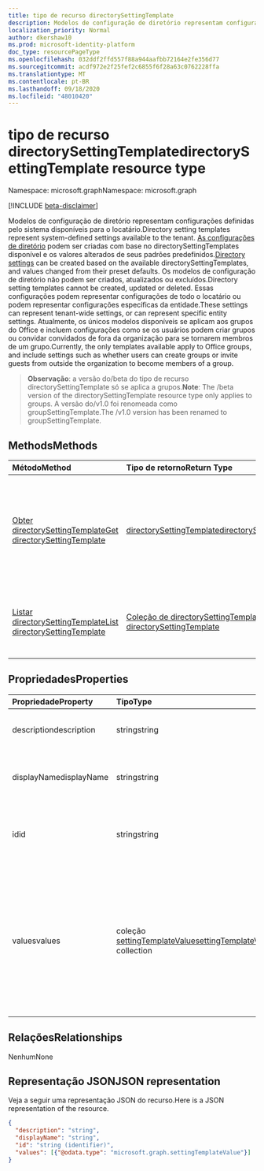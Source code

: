 ```yaml
---
title: tipo de recurso directorySettingTemplate
description: Modelos de configuração de diretório representam configurações definidas pelo sistema disponíveis para o locatário.
localization_priority: Normal
author: dkershaw10
ms.prod: microsoft-identity-platform
doc_type: resourcePageType
ms.openlocfilehash: 032ddf2ffd557f88a944aafbb72164e2fe356d77
ms.sourcegitcommit: acdf972e2f25fef2c6855f6f28a63c0762228ffa
ms.translationtype: MT
ms.contentlocale: pt-BR
ms.lasthandoff: 09/18/2020
ms.locfileid: "48010420"
---
```

# <a name="directorysettingtemplate-resource-type"></a><span data-ttu-id="615f5-103">tipo de recurso directorySettingTemplate</span><span class="sxs-lookup"><span data-stu-id="615f5-103">directorySettingTemplate resource type</span></span>

<span data-ttu-id="615f5-104">Namespace: microsoft.graph</span><span class="sxs-lookup"><span data-stu-id="615f5-104">Namespace: microsoft.graph</span></span>

[!INCLUDE [beta-disclaimer](../../includes/beta-disclaimer.md)]

<span data-ttu-id="615f5-105">Modelos de configuração de diretório representam configurações definidas pelo sistema disponíveis para o locatário.</span><span class="sxs-lookup"><span data-stu-id="615f5-105">Directory setting templates represent system-defined settings available to the tenant.</span></span> <span data-ttu-id="615f5-106">[As configurações de diretório](directorysetting.md) podem ser criadas com base no directorySettingTemplates disponível e os valores alterados de seus padrões predefinidos.</span><span class="sxs-lookup"><span data-stu-id="615f5-106">[Directory settings](directorysetting.md) can be created based on the available directorySettingTemplates, and values changed from their preset defaults.</span></span> <span data-ttu-id="615f5-107">Os modelos de configuração de diretório não podem ser criados, atualizados ou excluídos.</span><span class="sxs-lookup"><span data-stu-id="615f5-107">Directory setting templates cannot be created, updated or deleted.</span></span> <span data-ttu-id="615f5-108">Essas configurações podem representar configurações de todo o locatário ou podem representar configurações específicas da entidade.</span><span class="sxs-lookup"><span data-stu-id="615f5-108">These settings can represent tenant-wide settings, or can represent specific entity settings.</span></span>  <span data-ttu-id="615f5-109">Atualmente, os únicos modelos disponíveis se aplicam aos grupos do Office e incluem configurações como se os usuários podem criar grupos ou convidar convidados de fora da organização para se tornarem membros de um grupo.</span><span class="sxs-lookup"><span data-stu-id="615f5-109">Currently, the only templates available apply to Office groups, and include settings such as whether users can create groups or invite guests from outside the organization to become members of a group.</span></span>

> <span data-ttu-id="615f5-110">**Observação**: a versão do/beta do tipo de recurso directorySettingTemplate só se aplica a grupos.</span><span class="sxs-lookup"><span data-stu-id="615f5-110">**Note**: The /beta version of the directorySettingTemplate resource type only applies to groups.</span></span> <span data-ttu-id="615f5-111">A versão do/v1.0 foi renomeada como groupSettingTemplate.</span><span class="sxs-lookup"><span data-stu-id="615f5-111">The /v1.0 version has been renamed to groupSettingTemplate.</span></span>

## <a name="methods"></a><span data-ttu-id="615f5-112">Methods</span><span class="sxs-lookup"><span data-stu-id="615f5-112">Methods</span></span>

| <span data-ttu-id="615f5-113">Método</span><span class="sxs-lookup"><span data-stu-id="615f5-113">Method</span></span>           | <span data-ttu-id="615f5-114">Tipo de retorno</span><span class="sxs-lookup"><span data-stu-id="615f5-114">Return Type</span></span>    |<span data-ttu-id="615f5-115">Descrição</span><span class="sxs-lookup"><span data-stu-id="615f5-115">Description</span></span>|
|:---------------|:--------|:----------|
|[<span data-ttu-id="615f5-116">Obter directorySettingTemplate</span><span class="sxs-lookup"><span data-stu-id="615f5-116">Get directorySettingTemplate</span></span>](../api/directorysettingtemplate-get.md) | [<span data-ttu-id="615f5-117">directorySettingTemplate</span><span class="sxs-lookup"><span data-stu-id="615f5-117">directorySettingTemplate</span></span>](directorysettingtemplate.md) |<span data-ttu-id="615f5-118">Leia as propriedades específicas de um dos objetos directorySettingTemplate definidos pelo sistema.</span><span class="sxs-lookup"><span data-stu-id="615f5-118">Read the specific properties of one of the system defined directorySettingTemplate objects.</span></span>|
|[<span data-ttu-id="615f5-119">Listar directorySettingTemplate</span><span class="sxs-lookup"><span data-stu-id="615f5-119">List directorySettingTemplate</span></span>](../api/directorysettingtemplate-list.md) | [<span data-ttu-id="615f5-120">Coleção de directorySettingTemplate</span><span class="sxs-lookup"><span data-stu-id="615f5-120">Collection of directorySettingTemplate</span></span>](directorysettingtemplate.md) |<span data-ttu-id="615f5-121">Lista todos os objetos directorySettingTemplate definidos pelo sistema.</span><span class="sxs-lookup"><span data-stu-id="615f5-121">List all of the system defined directorySettingTemplate objects.</span></span>|

## <a name="properties"></a><span data-ttu-id="615f5-122">Propriedades</span><span class="sxs-lookup"><span data-stu-id="615f5-122">Properties</span></span>
| <span data-ttu-id="615f5-123">Propriedade</span><span class="sxs-lookup"><span data-stu-id="615f5-123">Property</span></span>     | <span data-ttu-id="615f5-124">Tipo</span><span class="sxs-lookup"><span data-stu-id="615f5-124">Type</span></span>   |<span data-ttu-id="615f5-125">Descrição</span><span class="sxs-lookup"><span data-stu-id="615f5-125">Description</span></span>|
|:---------------|:--------|:----------|
|<span data-ttu-id="615f5-126">description</span><span class="sxs-lookup"><span data-stu-id="615f5-126">description</span></span>|<span data-ttu-id="615f5-127">string</span><span class="sxs-lookup"><span data-stu-id="615f5-127">string</span></span>|<span data-ttu-id="615f5-128">Descrição do modelo.</span><span class="sxs-lookup"><span data-stu-id="615f5-128">Description of the template.</span></span> <span data-ttu-id="615f5-129">Somente leitura.</span><span class="sxs-lookup"><span data-stu-id="615f5-129">Read-only.</span></span>|
|<span data-ttu-id="615f5-130">displayName</span><span class="sxs-lookup"><span data-stu-id="615f5-130">displayName</span></span>|<span data-ttu-id="615f5-131">string</span><span class="sxs-lookup"><span data-stu-id="615f5-131">string</span></span>|<span data-ttu-id="615f5-132">Nome para exibição do modelo.</span><span class="sxs-lookup"><span data-stu-id="615f5-132">Display name of the template.</span></span> <span data-ttu-id="615f5-133">Somente leitura.</span><span class="sxs-lookup"><span data-stu-id="615f5-133">Read-only.</span></span> |
|<span data-ttu-id="615f5-134">id</span><span class="sxs-lookup"><span data-stu-id="615f5-134">id</span></span>|<span data-ttu-id="615f5-135">string</span><span class="sxs-lookup"><span data-stu-id="615f5-135">string</span></span>| <span data-ttu-id="615f5-136">Identificador exclusivo do modelo.</span><span class="sxs-lookup"><span data-stu-id="615f5-136">Unique identifier for the template.</span></span> <span data-ttu-id="615f5-137">Somente leitura.</span><span class="sxs-lookup"><span data-stu-id="615f5-137">Read-only.</span></span>|
|<span data-ttu-id="615f5-138">values</span><span class="sxs-lookup"><span data-stu-id="615f5-138">values</span></span>|<span data-ttu-id="615f5-139">coleção [settingTemplateValue](settingtemplatevalue.md)</span><span class="sxs-lookup"><span data-stu-id="615f5-139">[settingTemplateValue](settingtemplatevalue.md) collection</span></span>| <span data-ttu-id="615f5-140">Coleção de settingTemplateValues que lista o conjunto de configurações disponíveis, padrões e tipos que compõem esse modelo.</span><span class="sxs-lookup"><span data-stu-id="615f5-140">Collection of settingTemplateValues that list the set of available settings, defaults and types that make up this template.</span></span>  <span data-ttu-id="615f5-141">Somente leitura.</span><span class="sxs-lookup"><span data-stu-id="615f5-141">Read-only.</span></span> |

## <a name="relationships"></a><span data-ttu-id="615f5-142">Relações</span><span class="sxs-lookup"><span data-stu-id="615f5-142">Relationships</span></span>
<span data-ttu-id="615f5-143">Nenhum</span><span class="sxs-lookup"><span data-stu-id="615f5-143">None</span></span>


## <a name="json-representation"></a><span data-ttu-id="615f5-144">Representação JSON</span><span class="sxs-lookup"><span data-stu-id="615f5-144">JSON representation</span></span>

<span data-ttu-id="615f5-145">Veja a seguir uma representação JSON do recurso.</span><span class="sxs-lookup"><span data-stu-id="615f5-145">Here is a JSON representation of the resource.</span></span>

<!-- {
  "blockType": "resource",
  "optionalProperties": [

  ],
  "@odata.type": "microsoft.graph.directorySettingTemplate"
}-->

```json
{
  "description": "string",
  "displayName": "string",
  "id": "string (identifier)",
  "values": [{"@odata.type": "microsoft.graph.settingTemplateValue"}]
}

```

<!-- uuid: 8fcb5dbc-d5aa-4681-8e31-b001d5168d79
2015-10-25 14:57:30 UTC -->
<!--
{
  "type": "#page.annotation",
  "description": "directorySettingTemplate resource",
  "keywords": "",
  "section": "documentation",
  "tocPath": "",
  "suppressions": []
}
-->



